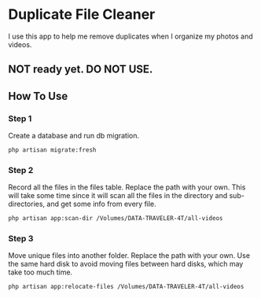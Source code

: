 # Duplicate File Cleaner

I use this app to help me remove duplicates when I organize my photos and videos.

## NOT ready yet. DO NOT USE.

## How To Use

### Step 1

Create a database and run db migration.

  ```bash
  php artisan migrate:fresh
  ```

### Step 2

Record all the files in the files table. Replace the path with your own. This will take some time since it will scan all the files in the directory and sub-directories, and get some info from every file.

  ```bash
  php artisan app:scan-dir /Volumes/DATA-TRAVELER-4T/all-videos
  ```

### Step 3

Move unique files into another folder. Replace the path with your own. Use the same hard disk to avoid moving files between hard disks, which may take too much time.

  ```bash
  php artisan app:relocate-files /Volumes/DATA-TRAVELER-4T/all-videos
  ```
